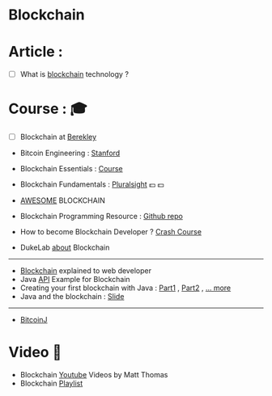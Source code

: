 # Blockchain
# Article :
- [ ] What is [blockchain](https://blockgeeks.com/guides/what-is-blockchain-technology/) technology ?

# Course : :mortar_board:
- [ ] Blockchain at [Berekley](https://blockchain.berkeley.edu/)
* Bitcoin Engineering : [Stanford](http://bitcoin.stanford.edu/)

* Blockchain Essentials : [Course](https://cognitiveclass.ai/courses/blockchain-course/)

* Blockchain Fundamentals : [Pluralsight](https://www.pluralsight.com/courses/blockchain-fundamentals) :dollar: :dollar:

* [AWESOME](https://github.com/openblockchains/awesome-blockchains) BLOCKCHAIN

* Blockchain Programming Resource : [Github repo](https://github.com/digital-dreamer/blockchain-programming)
* How to become Blockchain Developer ? [Crash Course](https://blockgeeks.com/guides/blockchain-developer/)
* DukeLab [about](http://www.dukeblockchainlab.com/about-blockchain) Blockchain
---
* [Blockchain](https://marmelab.com/blog/2016/04/28/blockchain-for-web-developers-the-theory.html) explained to web developer
* Java [API](https://www.programcreek.com/java-api-examples/index.php?source_dir=Curecoin-master/#) Example for Blockchain
* Creating your first blockchain with Java : [Part1](https://medium.com/programmers-blockchain/create-simple-blockchain-java-tutorial-from-scratch-6eeed3cb03fa) , [Part2](https://medium.com/programmers-blockchain/creating-your-first-blockchain-with-java-part-2-transactions-2cdac335e0ce) , [... more](https://medium.com/programmers-blockchain)
* Java and the blockchain : [Slide](https://dzone.com/articles/java-and-the-blockchain)
---
* [BitcoinJ](https://bitcoinj.github.io/#introduction)

# Video :movie_camera:
* Blockchain [Youtube](https://www.youtube.com/channel/UCbXiy1W_1HSMawmBDfo_TOA/videos) Videos by Matt Thomas
* Blockchain [Playlist](https://www.youtube.com/playlist?list=PLfi5oI2EMygOKBr0wfTwtlpCecM6Lh9iF)

